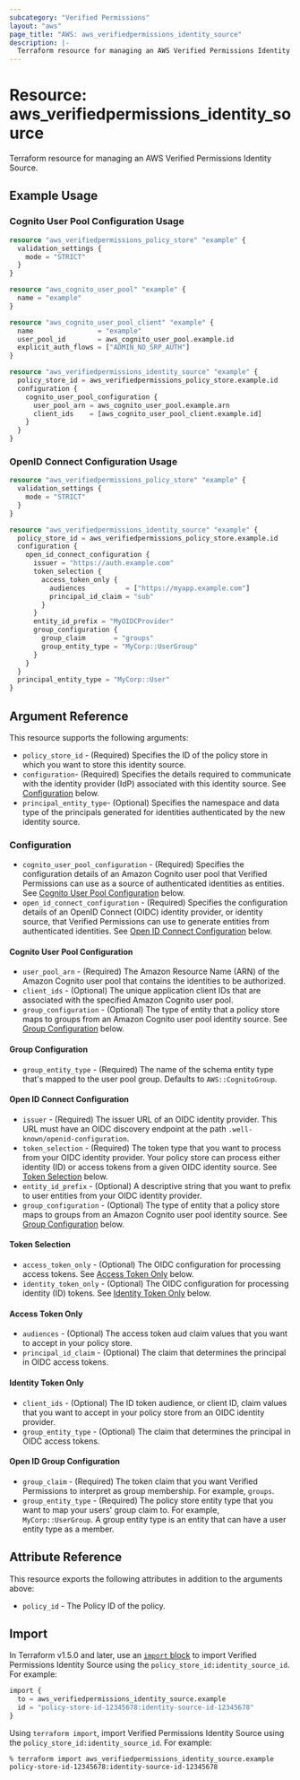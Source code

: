 ```yaml
---
subcategory: "Verified Permissions"
layout: "aws"
page_title: "AWS: aws_verifiedpermissions_identity_source"
description: |-
  Terraform resource for managing an AWS Verified Permissions Identity Source.
---
```


# Resource: aws_verifiedpermissions_identity_source

Terraform resource for managing an AWS Verified Permissions Identity Source.

## Example Usage

### Cognito User Pool Configuration Usage

```terraform
resource "aws_verifiedpermissions_policy_store" "example" {
  validation_settings {
    mode = "STRICT"
  }
}

resource "aws_cognito_user_pool" "example" {
  name = "example"
}

resource "aws_cognito_user_pool_client" "example" {
  name                = "example"
  user_pool_id        = aws_cognito_user_pool.example.id
  explicit_auth_flows = ["ADMIN_NO_SRP_AUTH"]
}

resource "aws_verifiedpermissions_identity_source" "example" {
  policy_store_id = aws_verifiedpermissions_policy_store.example.id
  configuration {
    cognito_user_pool_configuration {
      user_pool_arn = aws_cognito_user_pool.example.arn
      client_ids    = [aws_cognito_user_pool_client.example.id]
    }
  }
}
```

### OpenID Connect Configuration Usage

```terraform
resource "aws_verifiedpermissions_policy_store" "example" {
  validation_settings {
    mode = "STRICT"
  }
}

resource "aws_verifiedpermissions_identity_source" "example" {
  policy_store_id = aws_verifiedpermissions_policy_store.example.id
  configuration {
    open_id_connect_configuration {
      issuer = "https://auth.example.com"
      token_selection {
        access_token_only {
          audiences          = ["https://myapp.example.com"]
          principal_id_claim = "sub"
        }
      }
      entity_id_prefix = "MyOIDCProvider"
      group_configuration {
        group_claim       = "groups"
        group_entity_type = "MyCorp::UserGroup"
      }
    }
  }
  principal_entity_type = "MyCorp::User"
}
```

## Argument Reference

This resource supports the following arguments:

* `policy_store_id` - (Required) Specifies the ID of the policy store in which you want to store this identity source.
* `configuration`- (Required) Specifies the details required to communicate with the identity provider (IdP) associated with this identity source. See [Configuration](#configuration) below.
* `principal_entity_type`- (Optional) Specifies the namespace and data type of the principals generated for identities authenticated by the new identity source.

### Configuration

* `cognito_user_pool_configuration` - (Required) Specifies the configuration details of an Amazon Cognito user pool that Verified Permissions can use as a source of authenticated identities as entities. See [Cognito User Pool Configuration](#cognito-user-pool-configuration) below.
* `open_id_connect_configuration` - (Required) Specifies the configuration details of an OpenID Connect (OIDC) identity provider, or identity source, that Verified Permissions can use to generate entities from authenticated identities. See [Open ID Connect Configuration](#open-id-connect-configuration) below.

#### Cognito User Pool Configuration

* `user_pool_arn` - (Required) The Amazon Resource Name (ARN) of the Amazon Cognito user pool that contains the identities to be authorized.
* `client_ids` - (Optional) The unique application client IDs that are associated with the specified Amazon Cognito user pool.
* `group_configuration` - (Optional) The type of entity that a policy store maps to groups from an Amazon Cognito user pool identity source. See [Group Configuration](#group-configuration) below.

#### Group Configuration

* `group_entity_type` - (Required) The name of the schema entity type that's mapped to the user pool group. Defaults to `AWS::CognitoGroup`.

#### Open ID Connect Configuration

* `issuer` - (Required) The issuer URL of an OIDC identity provider. This URL must have an OIDC discovery endpoint at the path `.well-known/openid-configuration`.
* `token_selection` - (Required) The token type that you want to process from your OIDC identity provider. Your policy store can process either identity (ID) or access tokens from a given OIDC identity source. See [Token Selection](#token-selection) below.
* `entity_id_prefix` - (Optional) A descriptive string that you want to prefix to user entities from your OIDC identity provider.
* `group_configuration` - (Optional) The type of entity that a policy store maps to groups from an Amazon Cognito user pool identity source. See [Group Configuration](#open-id-group-configuration) below.

#### Token Selection

* `access_token_only` - (Optional) The OIDC configuration for processing access tokens. See [Access Token Only](#access-token-only) below.
* `identity_token_only` - (Optional) The OIDC configuration for processing identity (ID) tokens. See [Identity Token Only](#identity-token-only) below.

#### Access Token Only

* `audiences` - (Optional) The access token aud claim values that you want to accept in your policy store.
* `principal_id_claim` - (Optional) The claim that determines the principal in OIDC access tokens.

#### Identity Token Only

* `client_ids` - (Optional) The ID token audience, or client ID, claim values that you want to accept in your policy store from an OIDC identity provider.
* `group_entity_type` - (Optional) The claim that determines the principal in OIDC access tokens.

#### Open ID Group Configuration

* `group_claim` - (Required) The token claim that you want Verified Permissions to interpret as group membership. For example, `groups`.
* `group_entity_type` - (Required) The policy store entity type that you want to map your users' group claim to. For example, `MyCorp::UserGroup`. A group entity type is an entity that can have a user entity type as a member.

## Attribute Reference

This resource exports the following attributes in addition to the arguments above:

* `policy_id` - The Policy ID of the policy.

## Import

In Terraform v1.5.0 and later, use an [`import` block](https://developer.hashicorp.com/terraform/language/import) to import Verified Permissions Identity Source using the `policy_store_id:identity_source_id`. For example:

```terraform
import {
  to = aws_verifiedpermissions_identity_source.example
  id = "policy-store-id-12345678:identity-source-id-12345678"
}
```

Using `terraform import`, import Verified Permissions Identity Source using the `policy_store_id:identity_source_id`. For example:

```console
% terraform import aws_verifiedpermissions_identity_source.example policy-store-id-12345678:identity-source-id-12345678
```
